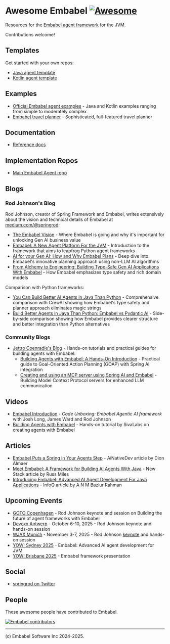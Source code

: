 # Awesome Embabel [![Awesome](https://awesome.re/badge.svg)](https://awesome.re)

Resources for the [Embabel agent framework](https://github.com/embabel/embabel-agent) for the JVM.

Contributions welcome!

## Templates
Get started with your own repos:

- [Java agent template](https://github.com/embabel/java-agent-template)
- [Kotlin agent template](https://github.com/embabel/kotlin-agent-template)

## Examples

- [Official Embabel agent examples](https://github.com/embabel/embabel-agent-examples) - Java and Kotlin examples ranging from simple to moderately complex
- [Embabel travel planner](https://github.com/embabel/tripper) - Sophisticated, full-featured travel planner


## Documentation

- [Reference docs](https://docs.embabel.com/embabel-agent/guide/0.1.3-SNAPSHOT/index.html)

## Implementation Repos

- [Main Embabel Agent repo](https://github.com/embabel/embabel-agent)

## Blogs

### Rod Johnson's Blog
Rod Johnson, creator of Spring Framework and Embabel, writes extensively about the vision and technical details of Embabel at [medium.com/@springrod](https://medium.com/@springrod):

- [The Embabel Vision](https://medium.com/@springrod/the-embabel-vision-967654f13793) - Where Embabel is going and why it's important for unlocking Gen AI business value
- [Embabel: A New Agent Platform For the JVM](https://medium.com/@springrod/embabel-a-new-agent-platform-for-the-jvm-1c83402e0014) - Introduction to the framework that aims to leapfrog Python agent frameworks
- [AI for your Gen AI: How and Why Embabel Plans](https://medium.com/@springrod/ai-for-your-gen-ai-how-and-why-embabel-plans-3930244218f6) - Deep dive into Embabel's innovative planning approach using non-LLM AI algorithms
- [From Alchemy to Engineering: Building Type-Safe Gen AI Applications With Embabel](https://medium.com/@springrod/from-alchemy-to-engineering-building-type-safe-gen-ai-applications-with-embabel-c3d89b7c989f) - How Embabel emphasizes type safety and rich domain models

Comparison with Python frameworks:
- [You Can Build Better AI Agents in Java Than Python](https://medium.com/@springrod/you-can-build-better-ai-agents-in-java-than-python-868eaf008493) - Comprehensive comparison with CrewAI showing how Embabel's type safety and planner approach eliminates magic strings
- [Build Better Agents in Java Than Python: Embabel vs Pydantic AI](https://medium.com/@springrod/build-better-agents-in-java-than-python-embabel-vs-pydantic-ai-ab373c149108) - Side-by-side comparison showing how Embabel provides clearer structure and better integration than Python alternatives

### Community Blogs
- [Jettro Coenradie's Blog](https://jettro.dev/) - Hands-on tutorials and practical guides for building agents with Embabel:
  - [Building Agents with Embabel: A Hands-On Introduction](https://jettro.dev/building-agents-with-embabel-a-hands-on-introduction-4f96d2edeac0) - Practical guide to Goal-Oriented Action Planning (GOAP) with Spring AI integration
  - [Creating and using an MCP server using Spring AI and Embabel](https://jettro.dev/creating-and-using-an-mcp-server-using-spring-ai-and-embabel-09637fb0c733) - Building Model Context Protocol servers for enhanced LLM communication

## Videos

- [Embabel Introduction](https://www.youtube.com/watch?v=FfxmAR6AGrI) - *Code Unboxing: Embabel Agentic AI framework* with Josh Long, James Ward and Rod Johnson
- [Building Agents with Embabel](https://www.youtube.com/watch?v=lqQ_NL4y5Qg&t=7s&ab_channel=SivaLabs) - Hands-on tutorial by SivaLabs on creating agents with Embabel

## Articles

- [Embabel Puts a Spring in Your Agents Step](https://ainativedev.io/news/embabel-just-got-released) - AiNativeDev article by Dion Almaer
- [Meet Embabel: A Framework for Building AI Agents With Java](https://thenewstack.io/meet-embabel-a-framework-for-building-ai-agents-with-java/) - New Stack article by Russ Miles
- [Introducing Embabel: Advanced AI Agent Development For Java Applications](https://www.infoq.com/news/2025/06/introducing-embabel-ai-agent/) - InfoQ article by A N M Bazlur Rahman

## Upcoming Events

- [GOTO Copenhagen](https://gotocph.com/2025) - Rod Johnson keynote and session on Building the future of agent frameworks with Embabel
- [Devoxx Antwerp](https://devoxx.be/) - October 6-10, 2025 - Rod Johnson keynote and hands-on session
-  [WJAX Munich](https://jax.de/munich/program-munich/) - November 3-7, 2025 - Rod Johnson [keynote](https://jax.de/serverside-enterprise-java/ai-agents-and-future-of-java/) and hands-on session
- [YOW! Sydney 2025](https://yowcon.com/sydney-2025/speakers/3923/rod-johnson) - Embabel: Advanced AI agent development for JVM
- [YOW! Brisbane 2025](https://yowcon.com/brisbane-2025/speakers/3924/rod-johnson) - Embabel framework presentation

## Social

- [springrod on Twitter](https://twitter.com/springrod)

## People

These awesome people have contributed to Embabel.

[![Embabel contributors](https://contrib.rocks/image?repo=embabel/embabel-agent)](https://github.com/embabel/embabel-agent/graphs/contributors)



--------------------
(c) Embabel Software Inc 2024-2025.






